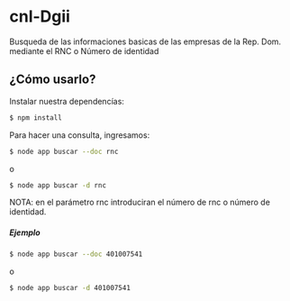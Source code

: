 # cnl-Dgii
Busqueda de las informaciones basicas de las empresas de la Rep. Dom. mediante el RNC o Número de identidad

## ¿Cómo usarlo?
 Instalar nuestra dependencías:

```sh
$ npm install
```

Para hacer una consulta, ingresamos: 

```sh
$ node app buscar --doc rnc
```
o

```sh
$ node app buscar -d rnc
```

NOTA: en el parámetro rnc introduciran el número de rnc o número de identidad.

##### Ejemplo
```sh
$ node app buscar --doc 401007541
```

o

```sh
$ node app buscar -d 401007541
```
